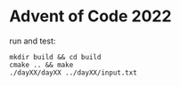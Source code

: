 # Advent of Code 2022
run and test:
```shell
mkdir build && cd build
cmake .. && make
./dayXX/dayXX ../dayXX/input.txt
```
